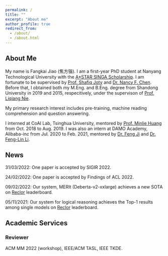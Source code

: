 ```yaml
---
permalink: /
title: ""
excerpt: "About me"
author_profile: true
redirect_from: 
  - /about/
  - /about.html
---
```


## About Me

My name is Fangkai Jiao (焦方锴). I am a first-year PhD student at Nanyang Technological University with the [A*STAR SINGA Scholarship](https://www.a-star.edu.sg/Scholarships/for-graduate-studies/singapore-international-graduate-award-singa). I am fortunate to be supervised by [Prof. Shafiq Joty](https://raihanjoty.github.io/) and [Dr. Nancy F. Chen](https://sites.google.com/site/nancyfchen/home). Before that, I obtained both my M.Eng. and B.Eng. degree from Shandong University in 2019 and 2015, respecitively, under the supervison of [Prof. Liqiang Nie](https://liqiangnie.github.io/).

My primary research interest includes pre-training, machine reading comprehension and question answering.

I interned at CoAI Lab, Tsinghua University, mentored by [Prof. Minlie Huang](http://coai.cs.tsinghua.edu.cn/hml) from Oct. 2018 to Aug. 2019. I was also an intern at DAMO Academy, Alibaba-inc from Jul. 2020 to Feb. 2021, mentored by [Dr. Feng Ji](http://scholar.google.com/citations?user=BxWZ-ZgAAAAJ&hl=zh-CN) and [Dr. Feng-Lin Li](http://scholar.google.it/citations?user=xo_dfnMAAAAJ&hl=en).

## News

31/03/2022: One paper is accepted by SIGIR 2022.

24/02/2022: One paper is accepted by Findings of ACL 2022.

09/02/2022: Our system, MERIt (Deberta-v2-xxlarge) achieves a new SOTA on [Reclor](https://eval.ai/web/challenges/challenge-page/503/leaderboard/1347) leaderboard.

05/11/2021: Our system for logical reasoning achieves the Top-1 results among single models on [Reclor](https://eval.ai/web/challenges/challenge-page/503/leaderboard/1347) leaderboard.

## Academic Services

### Reviewer

ACM MM 2022 (workshop), IEEE/ACM TASL, IEEE TKDE.
